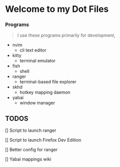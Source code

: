 # Welcome to my Dot Files

### Programs

> I use these programs primarily for development,

- nvim
    * cli text editor
- kitty
    * terminal emulator
- fish
    * shell
- ranger
    * terminal-based file explorer
- skhd
    * hotkey mapping daemon
- yabai
    * window manager

## TODOS

[] Script to launch ranger

[] Script to launch Firefox Dev Edition

[] Better config for ranger

[] Yabai mappings wiki
